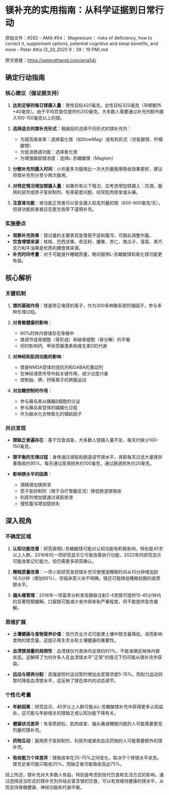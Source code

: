 # 镁补充的实用指南：从科学证据到日常行动

原始文件：#282 - AMA #54： Magnesium： risks of deficiency, how to correct it, supplement options, potential cognitive and sleep benefits, and more - Peter Attia (3_20_2025 9：39：19 PM).md

原文链接：https://peterattiamd.com/ama54/

<YouTube videoId="uBwXNNkdkLI" />

## 确定行动指南

### 核心建议（强证据支持）

1. **达到足够的每日镁摄入量**：男性目标420毫克，女性目标320毫克（孕期额外+40毫克）。由于平均饮食仅提供约250毫克，大多数人需要通过补充剂额外摄入100-150毫克以上的镁。

2. **选择适合的镁补充形式**：根据目的选择不同形式的镁补充剂：
   - 为提高吸收率：选择氯化镁（如SlowMag）或有机形式（甘氨酸镁、柠檬酸镁）
   - 为促进肠道功能：选择氧化镁
   - 为增强脑部镁浓度：选择L-苏糖酸镁（Magtein）

3. **分散补充剂摄入时间**：小剂量多次服用比一次大剂量服用吸收效果更好，建议将镁补充剂分至少两次服用。

4. **对特定情况增加镁摄入量**：如果你有以下情况，应考虑增加镁摄入：饮酒、服用利尿剂或质子泵抑制剂、有骨密度问题、经常肌肉痉挛或头痛。

5. **注意肾功能**：肾功能正常者可以安全摄入较高剂量的镁（600-800毫克/天），但肾功能损害者应在医生指导下谨慎补充。

### 实施要点

- **观察补充效果**：镁过量的主要表现是胃肠不适和腹泻，可据此调整剂量。
- **饮食增镁来源**：核桃、巴西坚果、奇亚籽、腰果、杏仁、南瓜子、菠菜、黑巧克力和牛油果是优质的膳食镁来源。
- **补充时间考量**：对于可能提升睡眠质量，晚间服用L-苏糖酸镁和氧化镁可能更有益。

## 核心解析

### 关键机制

1. **镁的基础作用**：镁是带正电荷的离子，作为300多种酶系统的辅因子，参与多种生理过程。

2. **对骨骼健康的影响**：
   - 60%的体内镁储存在骨骼中
   - 镁调节成骨细胞（骨形成）和破骨细胞（骨分解）的平衡
   - 同时影响钙、甲状旁腺激素和维生素D的代谢

3. **对神经和肌肉功能的影响**：
   - 镁是NMDA受体的拮抗剂和GABA的激动剂
   - 在神经递质传导中起关键作用，减少过度兴奋
   - 控制钠、钾、钙等离子的跨膜运动

4. **对血糖控制的作用**：
   - 参与胰岛素从胰腺β细胞的分泌
   - 参与胰岛素受体的磷酸化过程
   - 作为碳水化合物氧化的辅助因子

### 共识发现

- **镁缺乏普遍存在**：基于饮食调查，大多数人镁摄入量不足，每天约缺少100-150毫克。

- **镁平衡的生理过程**：身体通过肾脏和肠道调节镁水平，肾脏每天过滤大量镁并重吸收约95%，每天通过尿液损失约100毫克，通过肠道损失约20毫克。

- **影响镁水平的因素**：
  - 酒精增加镁排泄
  - 质子泵抑制剂（用于治疗胃酸反流）降低肠道镁吸收
  - 利尿剂增加镁通过肾脏排泄
  - 慢性腹泻增加镁损失

## 深入视角

### 不确定区域

1. **认知功能改善**：研究表明L-苏糖酸镁可能对认知功能有积极影响，特别是45岁以上人群。2016年的一项研究显示它可能改善执行功能，2022年的研究显示可能改善记忆能力，但仍需更多研究确认。

2. **睡眠质量改善**：一项小型研究发现镁补充可使慢波睡眠时间从10分钟增加到16.5分钟（增加65%），但临床意义尚不明确。镁还可能降低睡眠初期的皮质醇水平。

3. **偏头痛管理**：2016年一项荟萃分析发现静脉注射2-4克镁可提供15-45分钟内的显著短期缓解。口服镁可能减少发作频率和严重程度，但不能提供急性缓解。

### 思维扩展

- **土壤健康与食物营养价值**：现代农业方式可能使土壤中镁含量降低，进而影响食物的镁含量。这提示再生农业和土壤健康的重要性。

- **血清镁测量的局限性**：血清镁仅代表体内总镁的约1%，不能准确反映体内镁状态。这解释了为何许多人在血清镁水平"正常"的情况下仍可能从镁补充中获益。

- **运动与镁再分配**：高强度短时运动暂时增加血浆镁浓度5-15%，而耐力运动则暂时降低血清镁水平，这反映了镁在体内的动态调节。

### 个性化考量

- **年龄因素**：研究显示，45岁以上人群可能从L-苏糖酸镁补充中获得更多认知益处，这可能与年龄相关的镁缺乏或认知功能下降有关。

- **健康状况差异**：有骨质疏松、肌肉痉挛、偏头痛或睡眠问题的人可能需要更高剂量的镁补充。

- **药物互动**：服用质子泵抑制剂、利尿剂或某些血压药物的人可能需要额外的镁补充。

- **吸收能力个体差异**：镁吸收率在25-75%之间变化，取决于个体镁水平状态。镁充足者可能只吸收25%，而缺乏者可能吸收高达75%。

综上所述，镁补充对大多数人有益，特别是考虑到现代饮食和生活方式的影响。通过选择适当形式的镁补充剂并结合富含镁的饮食，可以有效维持健康的镁水平，从而支持骨骼健康、神经功能和代谢平衡。